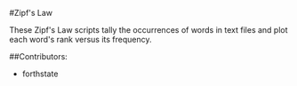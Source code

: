 #Zipf's Law

These Zipf's Law scripts tally the occurrences of words in text
files and plot each word's rank versus its frequency.

##Contributors:
- forthstate

